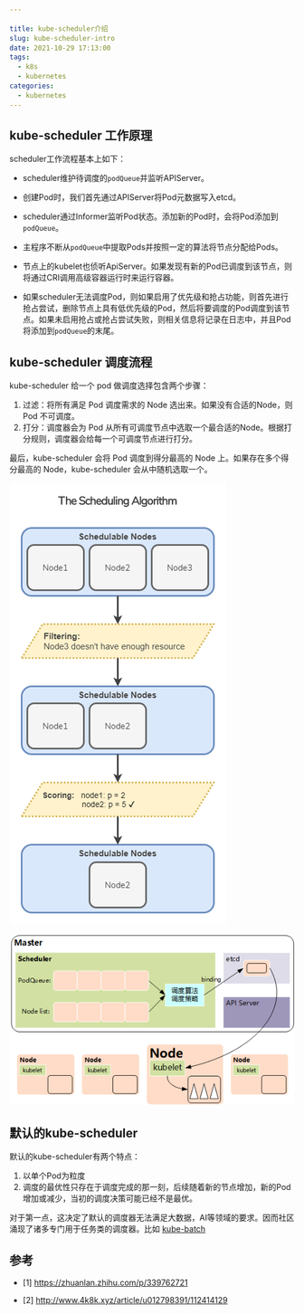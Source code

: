 ```yaml
---

title: kube-scheduler介绍
slug: kube-scheduler-intro
date: 2021-10-29 17:13:00
tags:
  - k8s
  - kubernetes
categories:
  - kubernetes
---
```


## kube-scheduler 工作原理

scheduler工作流程基本上如下：

- scheduler维护待调度的`podQueue`并监听APIServer。

- 创建Pod时，我们首先通过APIServer将Pod元数据写入etcd。

- scheduler通过Informer监听Pod状态。添加新的Pod时，会将Pod添加到`podQueue`。

- 主程序不断从`podQueue`中提取Pods并按照一定的算法将节点分配给Pods。

- 节点上的kubelet也侦听ApiServer。如果发现有新的Pod已调度到该节点，则将通过CRI调用高级容器运行时来运行容器。

- 如果scheduler无法调度Pod，则如果启用了优先级和抢占功能，则首先进行抢占尝试，删除节点上具有低优先级的Pod，然后将要调度的Pod调度到该节点。如果未启用抢占或抢占尝试失败，则相关信息将记录在日志中，并且Pod将添加到`podQueue`的末尾。

  

## kube-scheduler 调度流程

kube-scheduler 给一个 pod 做调度选择包含两个步骤：

1. 过滤：将所有满足 Pod 调度需求的 Node 选出来。如果没有合适的Node，则 Pod  不可调度。
2. 打分：调度器会为 Pod 从所有可调度节点中选取一个最合适的Node。根据打分规则，调度器会给每一个可调度节点进行打分。

最后，kube-scheduler 会将 Pod 调度到得分最高的 Node 上。如果存在多个得分最高的 Node，kube-scheduler 会从中随机选取一个。



![](imgs/scheduling-algorithm.png)

![](imgs/kube-scheduler-flow.png)


## 默认的kube-scheduler

默认的kube-scheduler有两个特点：

1. 以单个Pod为粒度
2. 调度的最优性只存在于调度完成的那一刻，后续随着新的节点增加，新的Pod增加或减少，当初的调度决策可能已经不是最优。

对于第一点，这决定了默认的调度器无法满足大数据，AI等领域的要求。因而社区涌现了诸多专门用于任务类的调度器。比如 [kube-batch](https://github.com/kubernetes-sigs/kube-batch)



## 参考

- [1] https://zhuanlan.zhihu.com/p/339762721

- [2] http://www.4k8k.xyz/article/u012798391/112414129